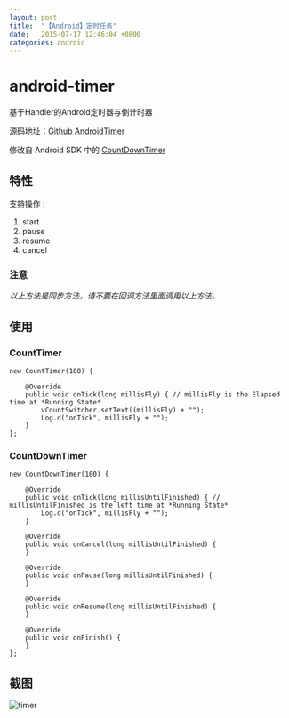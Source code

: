 ```yaml
---
layout: post
title:  "【Android】定时任务"
date:   2015-07-17 12:46:04 +0800
categories: android
---
```

# android-timer

基于Handler的Android定时器与倒计时器

源码地址：[Github AndroidTimer]( https://github.com/xesam/AndroidTimer)

修改自 Android SDK 中的 [CountDownTimer](http://developer.android.com/reference/android/os/CountDownTimer.html)

## 特性

支持操作 :

1. start
1. pause
1. resume
1. cancel

### 注意
*以上方法是同步方法，请不要在回调方法里面调用以上方法。*

## 使用

### CountTimer

    new CountTimer(100) {

        @Override
        public void onTick(long millisFly) { // millisFly is the Elapsed time at *Running State*
            vCountSwitcher.setText((millisFly) + "");
            Log.d("onTick", millisFly + "");
        }
    };

### CountDownTimer

    new CountDownTimer(100) {

        @Override
        public void onTick(long millisUntilFinished) { // millisUntilFinished is the left time at *Running State*
            Log.d("onTick", millisFly + "");
        }

        @Override
        public void onCancel(long millisUntilFinished) {
        }

        @Override
        public void onPause(long millisUntilFinished) {
        }

        @Override
        public void onResume(long millisUntilFinished) {
        }

        @Override
        public void onFinish() {
        }
    };

## 截图

![timer](https://github.com/xesam/AndroidTimer/raw/master/timer.png)


